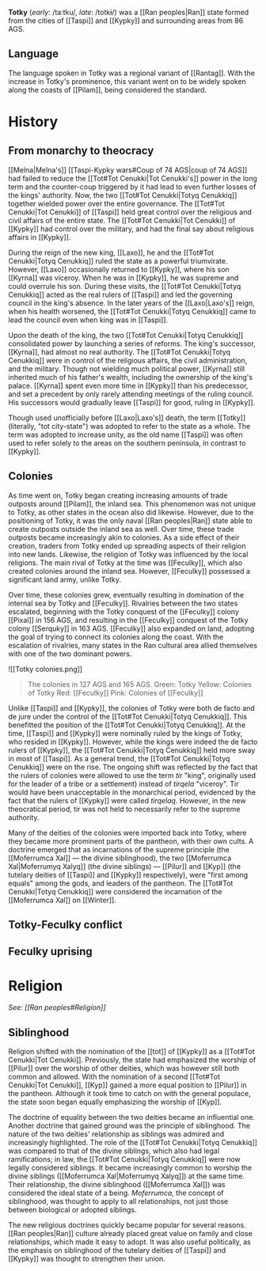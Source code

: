 **Totky** (*early*: /ta:tku/, *late*: /totkɨ/) was a [[Ran peoples|Ran]] state formed from the cities of [[Taspi]] and [[Kypky]] and surrounding areas from 86 AGS.
## Language
The language spoken in Totky was a regional variant of [[Rantag]]. With the increase in Totky's prominence, this variant went on to be widely spoken along the coasts of [[Pilam]], being considered the standard.
# History
## From monarchy to theocracy
[[Melna|Melna's]] [[Taspi-Kypky wars#Coup of 74 AGS|coup of 74 AGS]] had failed to reduce the [[Tot#Tot Cenukki|Tot Cenukki's]] power in the long term and the counter-coup triggered by it had lead to even further losses of the kings' authority. Now, the two [[Tot#Tot Cenukki|Totyq Cenukkiq]] together wielded power over the entire governance. The [[Tot#Tot Cenukki|Tot Cenukki]] of [[Taspi]] held great control over the religious and civil affairs of the entire state. The [[Tot#Tot Cenukki|Tot Cenukki]] of [[Kypky]] had control over the military, and had the final say about religious affairs in [[Kypky]].

During the reign of the new king, [[Laxo]], he and the [[Tot#Tot Cenukki|Totyq Cenukkiq]] ruled the state as a powerful triumvirate. However, [[Laxo]] occasionally returned to [[Kypky]], where his son [[Kyrna]] was viceroy. When he was in [[Kypky]], he was supreme and could overrule his son. During these visits, the [[Tot#Tot Cenukki|Totyq Cenukkiq]] acted as the real rulers of [[Taspi]] and led the governing council in the king's absence. In the later years of the [[Laxo|Laxo's]] reign, when his health worsened, the [[Tot#Tot Cenukki|Totyq Cenukkiq]] came to lead the council even when king was in [[Taspi]].

Upon the death of the king, the two [[Tot#Tot Cenukki|Totyq Cenukkiq]] consolidated power by launching a series of reforms. The king's successor, [[Kyrna]], had almost no real authority. The [[Tot#Tot Cenukki|Totyq Cenukkiq]] were in control of the religious affairs, the civil administration, and the military. Though not wielding much political power, [[Kyrna]] still inherited much of his father's wealth, including the ownership of the king's palace. [[Kyrna]] spent even more time in [[Kypky]] than his predecessor, and set a precedent by only rarely attending meetings of the ruling council. His successors would gradually leave [[Taspi]] for good, ruling in [[Kypky]].

Though used unofficially before [[Laxo|Laxo's]] death, the term [[Totky]] (literally, "tot city-state") was adopted to refer to the state as a whole. The term was adopted to increase unity, as the old name [[Taspi]] was often used to refer solely to the areas on the southern peninsula, in contrast to [[Kypky]].

## Colonies
As time went on, Totky began creating increasing amounts of trade outposts around [[Pilam]], the inland sea. This phenomenon was not unique to Totky, as other states in the ocean also did likewise. However, due to the positioning of Totky, it was the only naval [[Ran peoples|Ran]] state able to create outposts outside the inland sea as well. Over time, these trade outposts became increasingly akin to colonies. As a side effect of their creation, traders from Totky ended up spreading aspects of their religion into new lands. Likewise, the religion of Totky was influenced by the local religions. The main rival of Totky at the time was [[Feculky]], which also created colonies around the inland sea. However, [[Feculky]] possessed a significant land army, unlike Totky.

Over time, these colonies grew, eventually resulting in domination of the internal sea by Totky and [[Feculky]]. Rivalries between the two states escalated, beginning with the Totky conquest of the [[Feculky]] colony [[Pixal]] in 156 AGS, and resulting in the [[Feculky]] conquest of the Totky colony [[Serquky]] in 163 AGS. [[Feculky]] also expanded on land, adopting the goal of trying to connect its colonies along the coast. With the escalation of rivalries, many states in the Ran cultural area allied themselves with one of the two dominant powers.

![[Totky colonies.png]]
> The colonies in 127 AGS and 165 AGS.
> Green: Totky
> Yellow: Colonies of Totky
> Red: [[Feculky]]
> Pink: Colonies of [[Feculky]]

Unlike [[Taspi]] and [[Kypky]], the colonies of Totky were both de facto and de jure under the control of the [[Tot#Tot Cenukki|Totyq Cenukkiq]]. This benefitted the position of the [[Tot#Tot Cenukki|Totyq Cenukkiq]]. At the time, [[Taspi]] and [[Kypky]] were nominally ruled by the kings of Totky, who resided in [[Kypky]]. However, while the kings were indeed the de facto rulers of [[Kypky]], the [[Tot#Tot Cenukki|Totyq Cenukkiq]] held more sway in most of [[Taspi]]. As a general trend, the [[Tot#Tot Cenukki|Totyq Cenukkiq]] were on the rise. The ongoing shift was reflected by the fact that the rulers of colonies were allowed to use the term *tir* "king", originally used for the leader of a tribe or a settlement) instead of *tirqela* "viceroy". Tir would have been unacceptable in the monarchical period, evidenced by the fact that the rulers of [[Kypky]] were called *tirqelaq*. However, in the new theocratical period, tir was not held to necessarily refer to the supreme authority.

Many of the deities of the colonies were imported back into Totky, where they became more prominent parts of the pantheon, with their own cults. A doctrine emerged that as incarnations of the supreme principle (the [[Moferrumca Xal]] — the divine siblinghood), the two [[Moferrumca Xal|Moferrumyq Xalyq]] (the divine siblings) — [[Pilur]] and [[Kyp]] (the tutelary deities of [[Taspi]] and [[Kypky]] respectively), were "first among equals" among the gods, and leaders of the pantheon. The [[Tot#Tot Cenukki|Totyq Cenukkiq]] were considered the incarnation of the [[Moferrumca Xal]] on [[Winter]].

## Totky-Feculky conflict

## Feculky uprising


# Religion
*See: [[Ran peoples#Religion]]*
## Siblinghood
Religion shifted with the nomination of the [[tot]] of [[Kypky]] as a [[Tot#Tot Cenukki|Tot Cenukki]]. Previously, the state had emphasized the worship of [[Pilur]] over the worship of other deities, which was however still both common and allowed. With the nomination of a second [[Tot#Tot Cenukki|Tot Cenukki]], [[Kyp]] gained a more equal position to [[Pilur]] in the pantheon. Although it took time to catch on with the general populace, the state soon began equally emphasizing the worship of [[Kyp]].

The doctrine of equality between the two deities became an influential one. Another doctrine that gained ground was the principle of siblinghood. The nature of the two deities' relationship as siblings was admired and increasingly highlighted. The role of the [[Tot#Tot Cenukki|Totyq Cenukkiq]] was compared to that of the divine siblings, which also had legal ramifications; in law, the [[Tot#Tot Cenukki|Totyq Cenukkiq]] were now legally considered siblings. It became increasingly common to worship the divine siblings ([[Moferrumca Xal|Moferrumyq Xalyq]]) at the same time. Their relationship, the divine siblinghood ([[Moferrumca Xal]]) was considered the ideal state of a being. *Moferrumca*, the concept of siblinghood, was thought to apply to all relationships, not just those between biological or adopted siblings.

The new religious doctrines quickly became popular for several reasons. [[Ran peoples|Ran]] culture already placed great value on family and close relationships, which made it easy to adopt. It was also useful politically, as the emphasis on siblinghood of the tutelary deities of [[Taspi]] and [[Kypky]] was thought to strengthen their union.